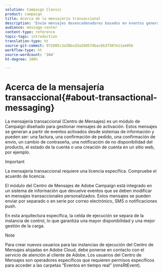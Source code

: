 ```yaml
---
solution: Campaign Classic
product: campaign
title: Acerca de la mensajería transaccional
description: 'Envíe mensajes desencadenadores basados en eventos generados a partir de sistemas de información. '
audience: message-center
content-type: reference
topic-tags: introduction
translation-type: ht
source-git-commit: 972885c3a38bcd3a260574bacbb3f507e11ae05b
workflow-type: ht
source-wordcount: '164'
ht-degree: 100%

---
```



# Acerca de la mensajería transaccional{#about-transactional-messaging}

La mensajería transaccional (Centro de Mensajes) es un módulo de Campaign diseñado para gestionar mensajes de activación. Estos mensajes se generan a partir de eventos activados desde sistemas de información y pueden ser: una factura, una confirmación de pedido, una confirmación de envío, un cambio de contraseña, una notificación de no disponibilidad del producto, el estado de la cuenta o una creación de cuenta en un sitio web, por ejemplo.

>[!IMPORTANT]
>
>La mensajería transaccional requiere una licencia específica. Compruebe el acuerdo de licencia.

El módulo del Centro de Mensajes de Adobe Campaign está integrado en un sistema de información que devuelve eventos que se deben modificar en mensajes transaccionales personalizados. Estos mensajes se pueden enviar por separado o en serie por correo electrónico, SMS o notificaciones push.

En esta arquitectura específica, la celda de ejecución se separa de la instancia de control, lo que garantiza una mayor disponibilidad y una mejor gestión de la carga.

>[!NOTE]
>
>Para crear nuevos usuarios para las instancias de ejecución del Centro de Mensajes alojadas en Adobe Cloud, debe ponerse en contacto con el servicio de atención al cliente de Adobe. Los usuarios del Centro de Mensajes son operadores específicos que requieren permisos específicos para acceder a las carpetas “Eventos en tiempo real” (nmsRtEvent).
